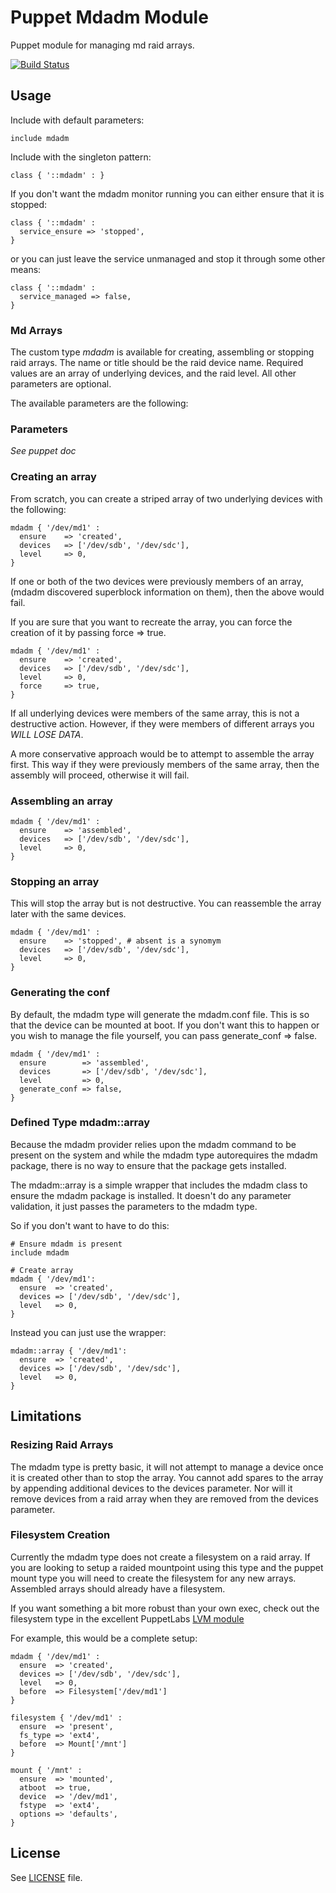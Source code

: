 Puppet Mdadm Module
===================

Puppet module for managing md raid arrays.

[![Build Status](https://travis-ci.org/butlern/puppet-mdadm.png)](https://travis-ci.org/butlern/puppet-mdadm)

Usage
-----

Include with default parameters:

```puppet
include mdadm
```

Include with the singleton pattern:

```puppet
class { '::mdadm' : }
```

If you don't want the mdadm monitor running you can either ensure that it is
stopped:

```puppet
class { '::mdadm' :
  service_ensure => 'stopped',
}
```

or you can just leave the service unmanaged and stop it through some other means:

```puppet
class { '::mdadm' :
  service_managed => false,
}
```

### Md Arrays

The custom type *mdadm* is available for creating, assembling or stopping raid
arrays. The name or title should be the raid device name. Required values are
an array of underlying devices, and the raid level. All other parameters are
optional.

The available parameters are the following:

### Parameters
*See puppet doc*

### Creating an array

From scratch, you can create a striped array of two underlying devices with the
following:

```puppet
mdadm { '/dev/md1' :
  ensure    => 'created',
  devices   => ['/dev/sdb', '/dev/sdc'],
  level     => 0,
}
```

If one or both of the two devices were previously members of an array, (mdadm
discovered superblock information on them), then the above would fail.

If you are sure that you want to recreate the array, you can force the creation
of it by passing force => true.

```puppet
mdadm { '/dev/md1' :
  ensure    => 'created',
  devices   => ['/dev/sdb', '/dev/sdc'],
  level     => 0,
  force     => true,
}
```

If all underlying devices were members of the same array, this is not a destructive
action. However, if they were members of different arrays you *WILL LOSE DATA*.

A more conservative approach would be to attempt to assemble the array first. This
way if they were previously members of the same array, then the assembly will
proceed, otherwise it will fail.

### Assembling an array

```puppet
mdadm { '/dev/md1' :
  ensure    => 'assembled',
  devices   => ['/dev/sdb', '/dev/sdc'],
  level     => 0,
}
```

### Stopping an array

This will stop the array but is not destructive. You can reassemble the array later
with the same devices.

```puppet
mdadm { '/dev/md1' :
  ensure    => 'stopped', # absent is a synomym
  devices   => ['/dev/sdb', '/dev/sdc'],
  level     => 0,
}
```

### Generating the conf

By default, the mdadm type will generate the mdadm.conf file. This is so that the
device can be mounted at boot. If you don't want this to happen or you wish to
manage the file yourself, you can pass generate_conf => false.

```puppet
mdadm { '/dev/md1' :
  ensure        => 'assembled',
  devices       => ['/dev/sdb', '/dev/sdc'],
  level         => 0,
  generate_conf => false,
}
```

### Defined Type mdadm::array

Because the mdadm provider relies upon the mdadm command to be present on the system
and while the mdadm type autorequires the mdadm package, there is no way to ensure
that the package gets installed.

The mdadm::array is a simple wrapper that includes the mdadm class to ensure the
mdadm package is installed. It doesn't do any parameter validation, it just passes
the parameters to the mdadm type.

So if you don't want to have to do this:

```puppet
# Ensure mdadm is present
include mdadm

# Create array
mdadm { '/dev/md1':
  ensure  => 'created',
  devices => ['/dev/sdb', '/dev/sdc'],
  level   => 0,
}
```

Instead you can just use the wrapper:

```puppet
mdadm::array { '/dev/md1':
  ensure  => 'created',
  devices => ['/dev/sdb', '/dev/sdc'],
  level   => 0,
}
```

Limitations
-----------

### Resizing Raid Arrays

The mdadm type is pretty basic, it will not attempt to manage a device once it
is created other than to stop the array. You cannot add spares to the array by
appending additional devices to the devices parameter. Nor will it remove
devices from a raid array when they are removed from the devices parameter.

### Filesystem Creation

Currently the mdadm type does not create a filesystem on a raid array. If you
are looking to setup a raided mountpoint using this type and the puppet mount type
you will need to create the filesystem for any new arrays. Assembled arrays should
already have a filesystem.

If you want something a bit more robust than your own exec, check out the filesystem
type in the excellent PuppetLabs [LVM module](https://github.com/puppetlabs/puppetlabs-lvm)

For example, this would be a complete setup:

```puppet
mdadm { '/dev/md1' :
  ensure  => 'created',
  devices => ['/dev/sdb', '/dev/sdc'],
  level   => 0,
  before  => Filesystem['/dev/md1']
}

filesystem { '/dev/md1' :
  ensure  => 'present',
  fs_type => 'ext4',
  before  => Mount['/mnt']
}

mount { '/mnt' :
  ensure  => 'mounted',
  atboot  => true,
  device  => '/dev/md1',
  fstype  => 'ext4',
  options => 'defaults',
}
```

## License

See [LICENSE](LICENSE) file.
